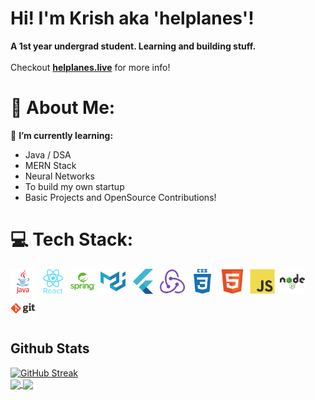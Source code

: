 # Hi! I'm Krish aka 'helplanes'!
**A 1st year undergrad student. Learning and building stuff.** <br><br>
Checkout <a href="https://helplanes.live/">**helplanes.live**</a> for more info!

  # 💫 About Me:
🌱 **I’m currently learning:**
   - Java / DSA
   - MERN Stack
   - Neural Networks
   - To build my own startup
   - Basic Projects and OpenSource Contributions! 


# 💻 Tech Stack:
<div>
  <img src="https://github.com/devicons/devicon/blob/master/icons/java/java-original-wordmark.svg" title="Java" alt="Java" width="40" height="40"/>&nbsp;
  <img src="https://github.com/devicons/devicon/blob/master/icons/react/react-original-wordmark.svg" title="React" alt="React" width="40" height="40"/>&nbsp;
  <img src="https://github.com/devicons/devicon/blob/master/icons/spring/spring-original-wordmark.svg" title="Spring" alt="Spring" width="40" height="40"/>&nbsp;
  <img src="https://github.com/devicons/devicon/blob/master/icons/materialui/materialui-original.svg" title="Material UI" alt="Material UI" width="40" height="40"/>&nbsp;
  <img src="https://github.com/devicons/devicon/blob/master/icons/flutter/flutter-original.svg" title="Flutter" alt="Flutter" width="40" height="40"/>&nbsp;
  <img src="https://github.com/devicons/devicon/blob/master/icons/redux/redux-original.svg" title="Redux" alt="Redux " width="40" height="40"/>&nbsp;
  <img src="https://github.com/devicons/devicon/blob/master/icons/css3/css3-plain-wordmark.svg"  title="CSS3" alt="CSS" width="40" height="40"/>&nbsp;
  <img src="https://github.com/devicons/devicon/blob/master/icons/html5/html5-original.svg" title="HTML5" alt="HTML" width="40" height="40"/>&nbsp;
  <img src="https://github.com/devicons/devicon/blob/master/icons/javascript/javascript-original.svg" title="JavaScript" alt="JavaScript" width="40" height="40"/>&nbsp;
  <img src="https://github.com/devicons/devicon/blob/master/icons/nodejs/nodejs-original-wordmark.svg" title="NodeJS" alt="NodeJS" width="40" height="40"/>&nbsp;
  <img src="https://github.com/devicons/devicon/blob/master/icons/git/git-original-wordmark.svg" title="Git" **alt="Git" width="40" height="40"/>
</div>


## Github Stats

[![GitHub Streak](https://streak-stats.demolab.com/?user=DenverCoder1)](https://git.io/streak-stats) <br>
<a href="https://github.com/helplanes/">
  <img height=180 align="center" src="https://github-readme-stats.vercel.app/api?username=helplanes&show_icons=true&theme=radical" />
</a>
<a href="https://github.com/helplanes/">
  <img height=180 align="center" src="https://github-readme-stats.vercel.app/api/top-langs/?username=helplanes&layout=compact&theme=radical" />
</a>
<br>
